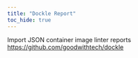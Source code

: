 ```yaml
---
title: "Dockle Report"
toc_hide: true
---
```

Import JSON container image linter reports
<https://github.com/goodwithtech/dockle>